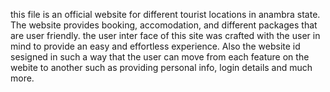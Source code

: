 this file is an official website for different tourist locations in anambra state. The website provides booking, accomodation, and different packages that are user friendly. the user inter face of this site was 
crafted with the user in mind to provide an easy and effortless experience.
Also the website id sesigned in such a way that the user can move from each feature on the webite to another such as providing personal info, login details and much more.
